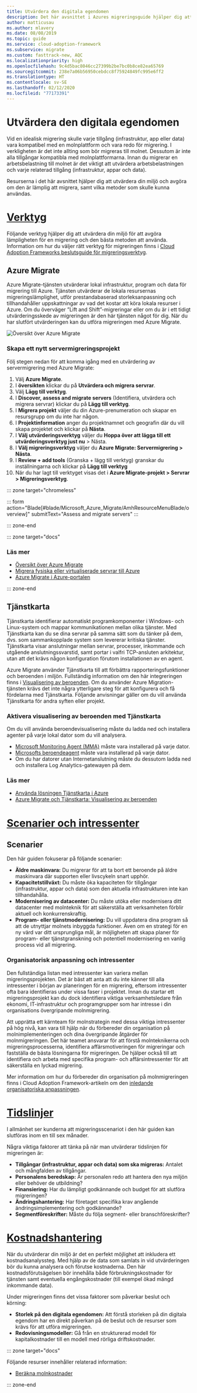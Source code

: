 ```yaml
---
title: Utvärdera den digitala egendomen
description: Det här avsnittet i Azures migreringsguide hjälper dig att utvärdera din miljö för att avgöra vad som ska migreras och vilka migreringsmetoder som ska beaktas.
author: matticusau
ms.author: mlavery
ms.date: 08/08/2019
ms.topic: guide
ms.service: cloud-adoption-framework
ms.subservice: migrate
ms.custom: fasttrack-new, AQC
ms.localizationpriority: high
ms.openlocfilehash: 9c4d5bac8046cc27399b2be7bc0b8ce82ea65769
ms.sourcegitcommit: 238e7a06b56950cebdcc8f75924849fc995e6ff2
ms.translationtype: HT
ms.contentlocale: sv-SE
ms.lasthandoff: 02/12/2020
ms.locfileid: "77173391"
---
```

# <a name="assess-the-digital-estate"></a>Utvärdera den digitala egendomen

Vid en idealisk migrering skulle varje tillgång (infrastruktur, app eller data) vara kompatibel med en molnplattform och vara redo för migrering. I verkligheten är det inte allting som bör migreras till molnet. Dessutom är inte alla tillgångar kompatibla med molnplattformarna. Innan du migrerar en arbetsbelastning till molnet är det viktigt att utvärdera arbetsbelastningen och varje relaterad tillgång (infrastruktur, appar och data).

Resurserna i det här avsnittet hjälper dig att utvärdera din miljö och avgöra om den är lämplig att migrera, samt vilka metoder som skulle kunna användas.

<!-- markdownlint-disable MD025 -->

# <a name="toolstabtools"></a>[Verktyg](#tab/Tools)

Följande verktyg hjälper dig att utvärdera din miljö för att avgöra lämpligheten för en migrering och den bästa metoden att använda. Information om hur du väljer rätt verktyg för migreringen finns i [Cloud Adoption Frameworks beslutsguide för migreringsverktyg](../../decision-guides/migrate-decision-guide/index.md).

## <a name="azure-migrate"></a>Azure Migrate

Azure Migrate-tjänsten utvärderar lokal infrastruktur, program och data för migrering till Azure. Tjänsten utvärderar de lokala resursernas migreringslämplighet, utför prestandabaserad storleksanpassning och tillhandahåller uppskattningar av vad det kostar att köra lokala resurser i Azure. Om du överväger ”Lift and Shift”-migreringar eller om du är i ett tidigt utvärderingsskede av migreringen är den här tjänsten något för dig. När du har slutfört utvärderingen kan du utföra migreringen med Azure Migrate.

![Översikt över Azure Migrate](./media/assess/azuremigrate-overview-1.png)

### <a name="create-a-new-server-migration-project"></a>Skapa ett nytt servermigreringsprojekt

Följ stegen nedan för att komma igång med en utvärdering av servermigrering med Azure Migrate:

1. Välj **Azure Migrate**.
1. I **översikten** klickar du på **Utvärdera och migrera servrar**.
1. Välj **Lägg till verktyg**.
1. I **Discover, assess and migrate servers** (Identifiera, utvärdera och migrera servrar) klickar du på **Lägg till verktyg**.
1. I **Migrera projekt** väljer du din Azure-prenumeration och skapar en resursgrupp om du inte har någon.
1. I **Projektinformation** anger du projektnamnet och geografin där du vill skapa projektet och klickar på **Nästa**.
1. I **Välj utvärderingsverktyg** väljer du **Hoppa över att lägga till ett utvärderingsverktyg just nu** > Nästa.
1. I **Välj migreringsverktyg** väljer du  **Azure Migrate: Servermigrering > Nästa**.
1. I **Review + add tools** (Granska + lägg till verktyg)
granskar du inställningarna och klickar på **Lägg till verktyg**
1. När du har lagt till verktyget visas det i **Azure Migrate-projekt > Servrar > Migreringsverktyg**.

::: zone target="chromeless"

::: form action="Blade[#blade/Microsoft_Azure_Migrate/AmhResourceMenuBlade/overview]" submitText="Assess and migrate servers" :::

::: zone-end

::: zone target="docs"

### <a name="learn-more"></a>Läs mer

- [Översikt över Azure Migrate](https://docs.microsoft.com/azure/migrate/migrate-services-overview)
- [Migrera fysiska eller virtualiserade servrar till Azure](https://docs.microsoft.com/azure/migrate/tutorial-migrate-physical-virtual-machines)
- [Azure Migrate i Azure-portalen](https://portal.azure.com/#blade/Microsoft_Azure_Migrate/AmhResourceMenuBlade/overview)

::: zone-end

## <a name="service-map"></a>Tjänstkarta

Tjänstkarta identifierar automatiskt programkomponenter i Windows- och Linux-system och mappar kommunikationen mellan olika tjänster. Med Tjänstkarta kan du se dina servrar på samma sätt som du tänker på dem, dvs. som sammankopplade system som levererar kritiska tjänster. Tjänstkarta visar anslutningar mellan servrar, processer, inkommande och utgående anslutningssvarstid, samt portar i valfri TCP-ansluten arkitektur, utan att det krävs någon konfiguration förutom installationen av en agent.

Azure Migrate använder Tjänstkarta till att förbättra rapporteringsfunktioner och beroenden i miljön. Fullständig information om den här integreringen finns i [Visualisering av beroenden](https://docs.microsoft.com/azure/migrate/concepts-dependency-visualization). Om du använder Azure Migration-tjänsten krävs det inte några ytterligare steg för att konfigurera och få fördelarna med Tjänstkarta. Följande anvisningar gäller om du vill använda Tjänstkarta för andra syften eller projekt.

### <a name="enable-dependency-visualization-using-service-map"></a>Aktivera visualisering av beroenden med Tjänstkarta

Om du vill använda beroendevisualisering måste du ladda ned och installera agenter på varje lokal dator som du vill analysera.

- [Microsoft Monitoring Agent (MMA)](https://docs.microsoft.com/azure/log-analytics/log-analytics-agent-windows) måste vara installerad på varje dator.
- [Microsofts beroendeagent](https://docs.microsoft.com/azure/azure-monitor/insights/vminsights-enable-hybrid-cloud#install-the-dependency-agent-on-windows) måste vara installerad på varje dator.
- Om du har datorer utan Internetanslutning måste du dessutom ladda ned och installera Log Analytics-gatewayen på dem.

<!-- markdownlint-disable MD024 -->

### <a name="learn-more"></a>Läs mer

- [Använda lösningen Tjänstkarta i Azure](https://docs.microsoft.com/azure/azure-monitor/insights/service-map)
- [Azure Migrate och Tjänstkarta: Visualisering av beroenden](https://docs.microsoft.com/azure/migrate/concepts-dependency-visualization)

# <a name="scenarios-and-stakeholderstabscenarios"></a>[Scenarier och intressenter](#tab/Scenarios)

## <a name="scenarios"></a>Scenarier

Den här guiden fokuserar på följande scenarier:

- **Äldre maskinvara:** Du migrerar för att ta bort ett beroende på äldre maskinvara där supporten eller livscykeln snart upphör.
- **Kapacitetstillväxt:** Du måste öka kapaciteten för tillgångar (infrastruktur, appar och data) som den aktuella infrastrukturen inte kan tillhandahålla.
- **Modernisering av datacenter:** Du måste utöka eller modernisera ditt datacenter med molnteknik för att säkerställa att verksamheten förblir aktuell och konkurrenskraftig.
- **Program- eller tjänstmodernisering:** Du vill uppdatera dina program så att de utnyttjar molnets inbyggda funktioner. Även om en strategi för en ny värd var ditt ursprungliga mål, är möjligheten att skapa planer för program- eller tjänstgranskning och potentiell modernisering en vanlig process vid all migrering.

### <a name="organizational-alignment-and-stakeholders"></a>Organisatorisk anpassning och intressenter

Den fullständiga listan med intressenter kan variera mellan migreringsprojekten. Det är bäst att anta att du inte känner till alla intressenter i början av planeringen för en migrering, eftersom intressenter ofta bara identifieras under vissa faser i projektet. Innan du startar ett migreringsprojekt kan du dock identifiera viktiga verksamhetsledare från ekonomi, IT-infrastruktur och programgrupper som har intresse i din organisations övergripande molnmigrering.

Att upprätta ett kärnteam för molnstrategin med dessa viktiga intressenter på hög nivå, kan vara till hjälp när du förbereder din organisation på molnimplementeringen och dina övergripande åtgärder för molnmigreringen. Det här teamet ansvarar för att förstå molnteknikerna och migreringsprocesserna, identifiera affärsmotiveringen för migreringar och fastställa de bästa lösningarna för migreringen. De hjälper också till att identifiera och arbeta med specifika program- och affärsintressenter för att säkerställa en lyckad migrering.

Mer information om hur du förbereder din organisation på molnmigreringen finns i Cloud Adoption Framework-artikeln om den [inledande organisatoriska anpassningen](../../plan/initial-org-alignment.md).

# <a name="timelinestabtimelines"></a>[Tidslinjer](#tab/Timelines)

I allmänhet ser kunderna att migreringsscenariot i den här guiden kan slutföras inom en till sex månader.

Några viktiga faktorer att tänka på när man utvärderar tidslinjen för migreringen är:

- **Tillgångar (infrastruktur, appar och data) som ska migreras:** Antalet och mångfalden av tillgångar.
- **Personalens beredskap:** Är personalen redo att hantera den nya miljön eller behöver de utbildning?
- **Finansiering:** Har du lämpligt godkännande och budget för att slutföra migreringen?
- **Ändringshantering:** Har företaget specifika krav angående ändringsimplementering och godkännande?
- **Segmentföreskrifter:** Måste du följa segment- eller branschföreskrifter?

# <a name="cost-managementtabmanagecost"></a>[Kostnadshantering](#tab/ManageCost)

När du utvärderar din miljö är det en perfekt möjlighet att inkludera ett kostnadsanalyssteg. Med hjälp av de data som samlats in vid utvärderingen bör du kunna analysera och förutse kostnaderna. Den här kostnadsförutsägelsen bör innehålla både förbrukningskostnader för tjänsten samt eventuella engångskostnader (till exempel ökad mängd inkommande data).

Under migreringen finns det vissa faktorer som påverkar beslut och körning:

- **Storlek på den digitala egendomen:** Att förstå storleken på din digitala egendom har en direkt påverkan på de beslut och de resurser som krävs för att utföra migreringen.
- **Redovisningsmodeller:** Gå från en strukturerad modell för kapitalkostnader till en modell med rörliga driftskostnader.

::: zone target="docs"

Följande resurser innehåller relaterad information:

- [Beräkna molnkostnader](../migration-considerations/assess/estimate.md)

::: zone-end
